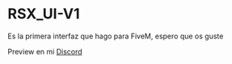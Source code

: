 # RSX_UI-V1
Es la primera interfaz que hago para FiveM, espero que os guste


Preview en mi [Discord](https://dsc.gg/r_scripts)
